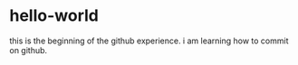 # hello-world
this is the beginning of the github experience.
i am learning how to commit on github.
